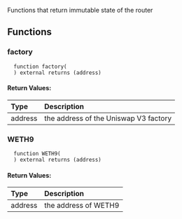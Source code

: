 Functions that return immutable state of the router

## Functions

### factory

```solidity
  function factory(
  ) external returns (address)
```

#### Return Values:

| Type    | Description                           |
| :------ | :------------------------------------ |
| address | the address of the Uniswap V3 factory |

### WETH9

```solidity
  function WETH9(
  ) external returns (address)
```

#### Return Values:

| Type    | Description          |
| :------ | :------------------- |
| address | the address of WETH9 |
